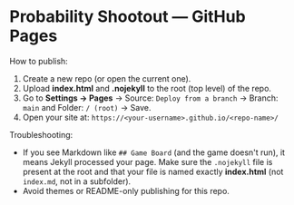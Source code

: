 # Probability Shootout — GitHub Pages
How to publish:
1) Create a new repo (or open the current one).
2) Upload **index.html** and **.nojekyll** to the root (top level) of the repo.
3) Go to **Settings → Pages** → Source: `Deploy from a branch` → Branch: `main` and Folder: `/ (root)` → Save.
4) Open your site at: `https://<your-username>.github.io/<repo-name>/`

Troubleshooting:
- If you see Markdown like `## Game Board` (and the game doesn't run), it means Jekyll processed your page. Make sure the `.nojekyll` file is present at the root and that your file is named exactly **index.html** (not `index.md`, not in a subfolder).
- Avoid themes or README-only publishing for this repo.
